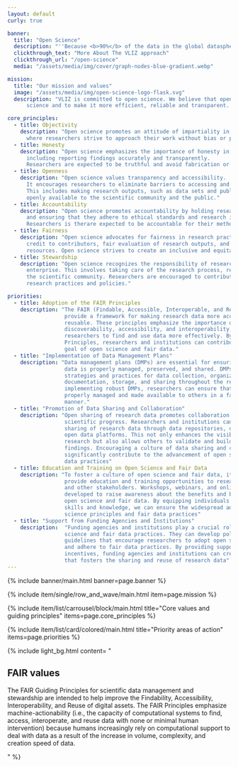 ```yaml
---
layout: default
curly: true

banner:
  title: "Open Science"
  description: "''Because <b>90%</b> of the data in the global datasphere is replicated data and <b>10%</b> is new data''"
  clickthrough_text: "More About The VLIZ approach"
  clickthrough_url: "/open-science"
  media: "/assets/media/img/cover/graph-nodes-blue-gradient.webp"

mission:
  title: "Our mission and values"
  image: "/assets/media/img/open-science-logo-flask.svg"
  description: "VLIZ is committed to open science. We believe that open science is the best way to advance 
      science and to make it more efficient, reliable and transparent. We are convinced that open science is the best way to make science more inclusive and to increase its societal impact. We are committed to open science because we believe that it is the best way to make science more fun."

core_principles:
  - title: Objectivity
    description: "Open science promotes an attitude of impartiality in research, 
      where researchers strive to approach their work without bias or personal interests."
  - title: Honesty
    description: "Open science emphasizes the importance of honesty in all aspects of research, 
      including reporting findings accurately and transparently. 
      Researchers are expected to be truthful and avoid fabrication or falsification of data."
  - title: Openness
    description: "Open science values transparency and accessibility. 
      It encourages researchers to eliminate barriers to accessing and sharing data, materials, experiences, and tools. 
      This includes making research outputs, such as data sets and publications, 
      openly available to the scientific community and the public."
  - title: Accountability
    description: "Open science promotes accountability by holding researchers responsible for their actions 
      and ensuring that they adhere to ethical standards and research integrity. 
      Researchers is therare expected to be accountable for their methodologies, results, and interpretations."
  - title: Fairness
    description: "Open science advocates for fairness in research practices. This includes fair attribution of 
      credit to contributors, fair evaluation of research outputs, and fair access to research opportunities and 
      resources. Open science strives to create an inclusive and equitable research environment."
  - title: Stewardship
    description: "Open science recognizes the responsibility of researchers to protect and promote the research 
      enterprise. This involves taking care of the research process, resources, and relationships within 
      the scientific community. Researchers are encouraged to contribute to the development and improvement of 
      research practices and policies."

priorities:
  - title: Adoption of the FAIR Principles
    description: "The FAIR (Findable, Accessible, Interoperable, and Reusable) Principles
                  provide a framework for making research data more accessible and
                  reusable. These principles emphasize the importance of data
                  discoverability, accessibility, and interoperability, enabling
                  researchers to find and use data more effectively. By adopting the FAIR
                  Principles, researchers and institutions can contribute to the overall
                  goal of open science and fair data."
  - title: "Implementation of Data Management Plans"
    description: "Data management plans (DMPs) are essential for ensuring that research
                  data is properly managed, preserved, and shared. DMPs outline the
                  strategies and practices for data collection, organization,
                  documentation, storage, and sharing throughout the research process. By
                  implementing robust DMPs, researchers can ensure that their data is
                  properly managed and made available to others in a fair and transparent
                  manner."
  - title: "Promotion of Data Sharing and Collaboration"
    description: "Open sharing of research data promotes collaboration and accelerates
                  scientific progress. Researchers and institutions can prioritize the
                  sharing of research data through data repositories, data archives, and
                  open data platforms. This not only enhances the visibility and impact of
                  research but also allows others to validate and build upon existing
                  findings. Encouraging a culture of data sharing and collaboration can
                  significantly contribute to the advancement of open science and fair
                  data practices"
  - title: Education and Training on Open Science and Fair Data
    description: "To foster a culture of open science and fair data, it is important to
                  provide education and training opportunities to researchers, students,
                  and other stakeholders. Workshops, webinars, and online resources can be
                  developed to raise awareness about the benefits and best practices of
                  open science and fair data. By equipping individuals with the necessary
                  skills and knowledge, we can ensure the widespread adoption of open
                  science principles and fair data practices"
  - title: "Support from Funding Agencies and Institutions"
    description:  "Funding agencies and institutions play a crucial role in promoting open
                  science and fair data practices. They can develop policies and
                  guidelines that encourage researchers to adopt open science principles
                  and adhere to fair data practices. By providing support, resources, and
                  incentives, funding agencies and institutions can create an environment
                  that fosters the sharing and reuse of research data"
---
```


{% include banner/main.html banner=page.banner %}

{% include item/single/row_and_wave/main.html item=page.mission %}


{% include item/list/carrousel/block/main.html 
    title="Core values and guiding principles"
    items=page.core_principles 
%}

{% include item/list/card/colored/main.html 
    title="Priority areas of action"
    items=page.priorities 
%}

{% include light_bg.html content=
"<h2>FAIR values</h2>
<p>
    The FAIR Guiding Principles for scientific data management and stewardship are intended to help improve the
    Findability, Accessibility, Interoperability, and Reuse of digital assets. The FAIR Principles emphasize
    machine-actionability (i.e., the capacity of computational systems to find, access, interoperate, and reuse data
    with none or minimal human intervention) because humans increasingly rely on computational support to deal with
    data as a result of the increase in volume, complexity, and creation speed of data.
</p>
"
%}
